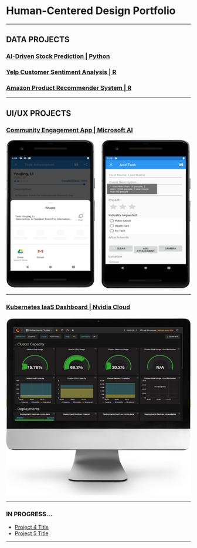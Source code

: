 # Human-Centered Design Portfolio

---
## DATA PROJECTS


### [AI-Driven Stock Prediction | Python](http://example.com/)

### [Yelp Customer Sentiment Analysis | R](http://example.com/)

### [Amazon Product Recommender System | R](http://example.com/)



---

## UI/UX PROJECTS

### [Community Engagement App | Microsoft AI](/pdf/winter2020_work_term_repot.pdf)
<img src="images/engagementApp.PNG?raw=true"/>
<br>

---
### [Kubernetes IaaS Dashboard | Nvidia Cloud](http://example.com/)
<img src="images/k8s.PNG?raw=true"/>
<br>

---


### IN PROGRESS...
- [Project 4 Title](http://example.com/)	
- [Project 5 Title](http://example.com/)

---




